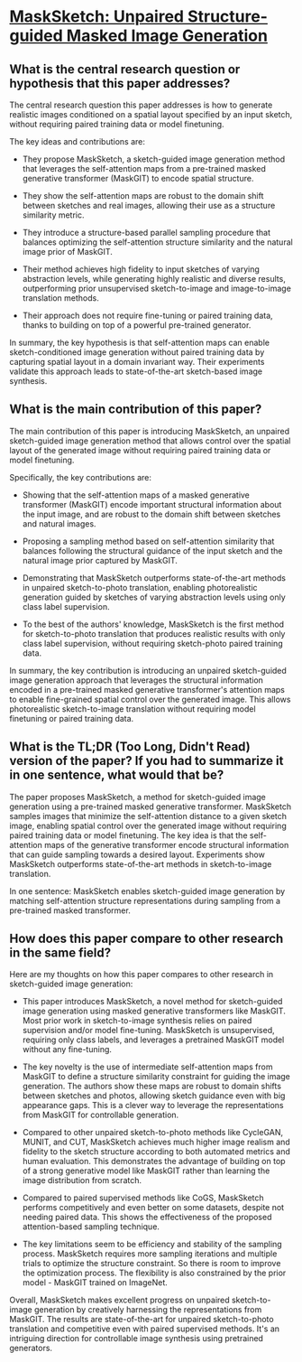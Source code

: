 # [MaskSketch: Unpaired Structure-guided Masked Image Generation](https://arxiv.org/abs/2302.05496)

## What is the central research question or hypothesis that this paper addresses?

 The central research question this paper addresses is how to generate realistic images conditioned on a spatial layout specified by an input sketch, without requiring paired training data or model finetuning. 

The key ideas and contributions are:

- They propose MaskSketch, a sketch-guided image generation method that leverages the self-attention maps from a pre-trained masked generative transformer (MaskGIT) to encode spatial structure.

- They show the self-attention maps are robust to the domain shift between sketches and real images, allowing their use as a structure similarity metric. 

- They introduce a structure-based parallel sampling procedure that balances optimizing the self-attention structure similarity and the natural image prior of MaskGIT.

- Their method achieves high fidelity to input sketches of varying abstraction levels, while generating highly realistic and diverse results, outperforming prior unsupervised sketch-to-image and image-to-image translation methods.

- Their approach does not require fine-tuning or paired training data, thanks to building on top of a powerful pre-trained generator.

In summary, the key hypothesis is that self-attention maps can enable sketch-conditioned image generation without paired training data by capturing spatial layout in a domain invariant way. Their experiments validate this approach leads to state-of-the-art sketch-based image synthesis.


## What is the main contribution of this paper?

 The main contribution of this paper is introducing MaskSketch, an unpaired sketch-guided image generation method that allows control over the spatial layout of the generated image without requiring paired training data or model finetuning. 

Specifically, the key contributions are:

- Showing that the self-attention maps of a masked generative transformer (MaskGIT) encode important structural information about the input image, and are robust to the domain shift between sketches and natural images. 

- Proposing a sampling method based on self-attention similarity that balances following the structural guidance of the input sketch and the natural image prior captured by MaskGIT.

- Demonstrating that MaskSketch outperforms state-of-the-art methods in unpaired sketch-to-photo translation, enabling photorealistic generation guided by sketches of varying abstraction levels using only class label supervision.

- To the best of the authors' knowledge, MaskSketch is the first method for sketch-to-photo translation that produces realistic results with only class label supervision, without requiring sketch-photo paired training data.

In summary, the key contribution is introducing an unpaired sketch-guided image generation approach that leverages the structural information encoded in a pre-trained masked generative transformer's attention maps to enable fine-grained spatial control over the generated image. This allows photorealistic sketch-to-image translation without requiring model finetuning or paired training data.


## What is the TL;DR (Too Long, Didn't Read) version of the paper? If you had to summarize it in one sentence, what would that be?

 The paper proposes MaskSketch, a method for sketch-guided image generation using a pre-trained masked generative transformer. MaskSketch samples images that minimize the self-attention distance to a given sketch image, enabling spatial control over the generated image without requiring paired training data or model finetuning. The key idea is that the self-attention maps of the generative transformer encode structural information that can guide sampling towards a desired layout. Experiments show MaskSketch outperforms state-of-the-art methods in sketch-to-image translation.

In one sentence: MaskSketch enables sketch-guided image generation by matching self-attention structure representations during sampling from a pre-trained masked transformer.


## How does this paper compare to other research in the same field?

 Here are my thoughts on how this paper compares to other research in sketch-guided image generation:

- This paper introduces MaskSketch, a novel method for sketch-guided image generation using masked generative transformers like MaskGIT. Most prior work in sketch-to-image synthesis relies on paired supervision and/or model fine-tuning. MaskSketch is unsupervised, requiring only class labels, and leverages a pretrained MaskGIT model without any fine-tuning.

- The key novelty is the use of intermediate self-attention maps from MaskGIT to define a structure similarity constraint for guiding the image generation. The authors show these maps are robust to domain shifts between sketches and photos, allowing sketch guidance even with big appearance gaps. This is a clever way to leverage the representations from MaskGIT for controllable generation.

- Compared to other unpaired sketch-to-photo methods like CycleGAN, MUNIT, and CUT, MaskSketch achieves much higher image realism and fidelity to the sketch structure according to both automated metrics and human evaluation. This demonstrates the advantage of building on top of a strong generative model like MaskGIT rather than learning the image distribution from scratch.

- Compared to paired supervised methods like CoGS, MaskSketch performs competitively and even better on some datasets, despite not needing paired data. This shows the effectiveness of the proposed attention-based sampling technique.

- The key limitations seem to be efficiency and stability of the sampling process. MaskSketch requires more sampling iterations and multiple trials to optimize the structure constraint. So there is room to improve the optimization process. The flexibility is also constrained by the prior model - MaskGIT trained on ImageNet.

Overall, MaskSketch makes excellent progress on unpaired sketch-to-image generation by creatively harnessing the representations from MaskGIT. The results are state-of-the-art for unpaired sketch-to-photo translation and competitive even with paired supervised methods. It's an intriguing direction for controllable image synthesis using pretrained generators.
